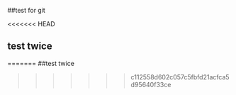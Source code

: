 ##test for git

<<<<<<< HEAD


## test  twice
=======
##test twice
>>>>>>> c112558d602c057c5fbfd21acfca5d95640f33ce
